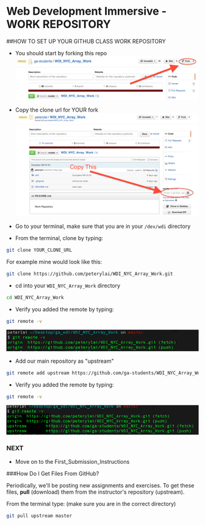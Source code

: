 Web Development Immersive - WORK REPOSITORY
============================

##HOW TO SET UP YOUR GITHUB CLASS WORK REPOSITORY

* You should start by forking this repo
![fork](screenshots/fork.png)

* Copy the clone url for YOUR fork
![clone url](screenshots/cloneurl.png)

* Go to your terminal, make sure that you are in your `/dev/wdi` directory

* From the terminal, clone by typing:

```bash
git clone YOUR_CLONE_URL
```
For example mine would look like this:

```bash
git clone https://github.com/peterylai/WDI_NYC_Array_Work.git
```

* cd into your `WDI_NYC_Array_Work` directory

```bash
cd WDI_NYC_Array_Work
```

* Verify you added the remote by typing:

```bash
git remote -v
```
![remote](screenshots/remote.png)

* Add our main repository as "upstream"

```bash
git remote add upstream https://github.com/ga-students/WDI_NYC_Array_Work.git
```

* Verify you added the remote by typing:

```bash
git remote -v
```
![upstream](screenshots/upstream.png)

### NEXT
* Move on to the First_Submission_Instructions

###How Do I Get Files From GitHub?

Periodically, we'll be posting new assignments and exercises. To get these files, __pull__ (download) them from the instructor's repository (upstream).

From the terminal type:
(make sure you are in the correct directory)

```bash
git pull upstream master
```
